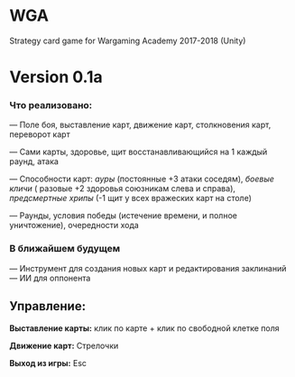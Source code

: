 # WGA
Strategy card game for Wargaming Academy 2017-2018 (Unity)

<h1>Version 0.1a</h1>
<h3>Что реализовано:</h3>
<p>&mdash; Поле боя, выставление карт, движение карт, столкновения карт, переворот карт</p>
<p>&mdash; Сами карты, здоровье, щит восстанавливающийся на 1 каждый раунд, атака</p>
<p>&mdash; Способности карт: <i>ауры</i> (постоянные +3 атаки соседям), <i>боевые кличи</i> ( разовые +2 здоровья союзникам слева и справа), <i>предсмертные хрипы</i> (-1 щит у всех вражеских карт на столе)</pre>
<p>&mdash; Раунды, условия победы (истечение времени, и полное уничтожение), очередности хода</p>
<h3>В ближайшем будущем</h3>
&mdash; Инструмент для создания новых карт и редактирования заклинаний
&mdash; ИИ для оппонента


<h2>Управление:</h2>
<p><b>Выставление карты:</b> клик по карте + клик по свободной клетке поля</p>
<p><b>Движение карт:</b> Стрелочки</p>
<p><b>Выход из игры:</b> Esc</p>
